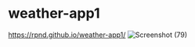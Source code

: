 # weather-app1
https://rpnd.github.io/weather-app1/
![Screenshot (79)](https://user-images.githubusercontent.com/74759697/147093431-dc0e2103-878c-4c0d-a307-283525979480.png)
